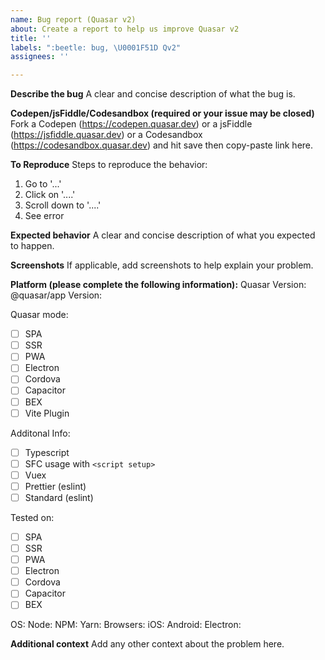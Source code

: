 ```yaml
---
name: Bug report (Quasar v2)
about: Create a report to help us improve Quasar v2
title: ''
labels: ":beetle: bug, \U0001F51D Qv2"
assignees: ''

---
```


**Describe the bug**
A clear and concise description of what the bug is.

**Codepen/jsFiddle/Codesandbox (required or your issue may be closed)**
Fork a Codepen (https://codepen.quasar.dev) or a jsFiddle (https://jsfiddle.quasar.dev) or a Codesandbox (https://codesandbox.quasar.dev) and hit save then copy-paste link here.

**To Reproduce**
Steps to reproduce the behavior:
1. Go to '...'
2. Click on '....'
3. Scroll down to '....'
4. See error

**Expected behavior**
A clear and concise description of what you expected to happen.

**Screenshots**
If applicable, add screenshots to help explain your problem.

**Platform (please complete the following information):**
Quasar Version:
@quasar/app Version:

Quasar mode:
  - [ ] SPA
  - [ ] SSR
  - [ ] PWA
  - [ ] Electron
  - [ ] Cordova
  - [ ] Capacitor
  - [ ] BEX
  - [ ] Vite Plugin

Additonal Info:
- [ ] Typescript
- [ ] SFC usage with `<script setup>`
- [ ] Vuex
- [ ] Prettier (eslint)
- [ ] Standard (eslint)
  
Tested on:
  - [ ] SPA
  - [ ] SSR
  - [ ] PWA
  - [ ] Electron
  - [ ] Cordova
  - [ ] Capacitor
  - [ ] BEX

OS:
Node:
NPM:
Yarn:
Browsers:
iOS:
Android:
Electron:

**Additional context**
Add any other context about the problem here.
